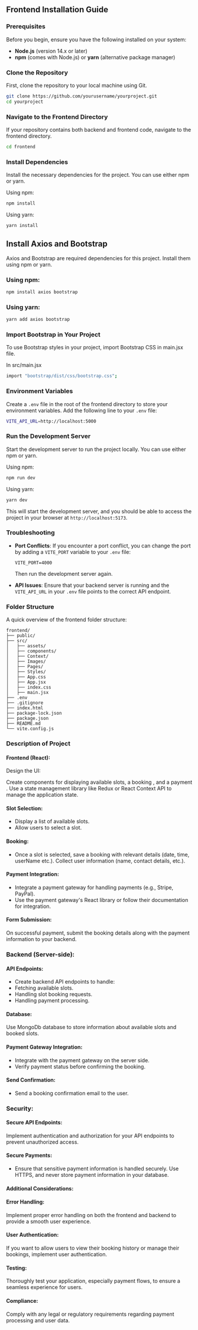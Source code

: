 ## Frontend Installation Guide

### Prerequisites

Before you begin, ensure you have the following installed on your system:

- **Node.js** (version 14.x or later)
- **npm** (comes with Node.js) or **yarn** (alternative package manager)

### Clone the Repository

First, clone the repository to your local machine using Git.

```bash
git clone https://github.com/yourusername/yourproject.git
cd yourproject
```

### Navigate to the Frontend Directory

If your repository contains both backend and frontend code, navigate to the frontend directory.

```bash
cd frontend
```

### Install Dependencies

Install the necessary dependencies for the project. You can use either npm or yarn.

Using npm:

```bash
npm install
```

Using yarn:

```bash
yarn install
```

## Install Axios and Bootstrap
Axios and Bootstrap are required dependencies for this project. Install them using npm or yarn.

### Using npm:

```bash
npm install axios bootstrap
```

### Using yarn:
```bash
yarn add axios bootstrap
```

### Import Bootstrap in Your Project
To use Bootstrap styles in your project, import Bootstrap CSS in  main.jsx file.

In src/main.jsx 
```bash
import "bootstrap/dist/css/bootstrap.css";
```


### Environment Variables

Create a `.env` file in the root of the frontend directory to store your environment variables. Add the following line to your `.env` file:

```bash
VITE_API_URL=http://localhost:5000
```


### Run the Development Server

Start the development server to run the project locally. You can use either npm or yarn.

Using npm:

```bash
npm run dev
```

Using yarn:

```bash
yarn dev
```

This will start the development server, and you should be able to access the project in your browser at `http://localhost:5173`.



### Troubleshooting

- **Port Conflicts**: If you encounter a port conflict, you can change the port by adding a `VITE_PORT` variable to your `.env` file:
  ```
  VITE_PORT=4000
  ```
  Then run the development server again.

- **API Issues**: Ensure that your backend server is running and the `VITE_API_URL` in your `.env` file points to the correct API endpoint.

### Folder Structure

A quick overview of the frontend folder structure:

```
frontend/
├── public/  
├── src/
│   ├── assets/
│   ├── components/
│   ├── Context/
│   ├── Images/
│   ├── Pages/
│   ├── Styles/
│   ├── App.css
│   ├── App.jsx
│   ├── index.css
│   ├── main.jsx
├── .env
├── .gitignore
├── index.html
├── package-lock.json
├── package.json
├── README.md
└── vite.config.js
```

### Description of Project

#### Frontend (React):
Design the UI:

Create components for displaying available slots, a booking , and a payment .
Use a state management library like Redux or React Context API to manage the application state.

#### Slot Selection:

- Display a list of available slots.
- Allow users to select a slot.

#### Booking:

- Once a slot is selected, save a booking  with relevant details (date, time, userName etc.).
Collect user information (name, contact details, etc.).

#### Payment Integration:

- Integrate a payment gateway for handling payments (e.g., Stripe, PayPal).
- Use the payment gateway's React library or follow their documentation for integration.

#### Form Submission:

On successful payment, submit the booking details along with the payment information to your backend.


### Backend (Server-side):
#### API Endpoints:

- Create backend API endpoints to handle:
- Fetching available slots.
- Handling slot booking requests.
- Handling payment processing.

#### Database:

Use MongoDb database to store information about available slots and booked slots.

#### Payment Gateway Integration:

- Integrate with the payment gateway on the server side.
- Verify payment status before confirming the booking.

#### Send Confirmation:

- Send a booking confirmation email to the user.

### Security:
#### Secure API Endpoints:

Implement authentication and authorization for your API endpoints to prevent unauthorized access.

#### Secure Payments:

- Ensure that sensitive payment information is handled securely. Use HTTPS, and never store payment information in your database.

#### Additional Considerations:
#### Error Handling:

Implement proper error handling on both the frontend and backend to provide a smooth user experience.

#### User Authentication:

If you want to allow users to view their booking history or manage their bookings, implement user authentication.

#### Testing:

Thoroughly test your application, especially payment flows, to ensure a seamless experience for users.

#### Compliance:

Comply with any legal or regulatory requirements regarding payment processing and user data.
